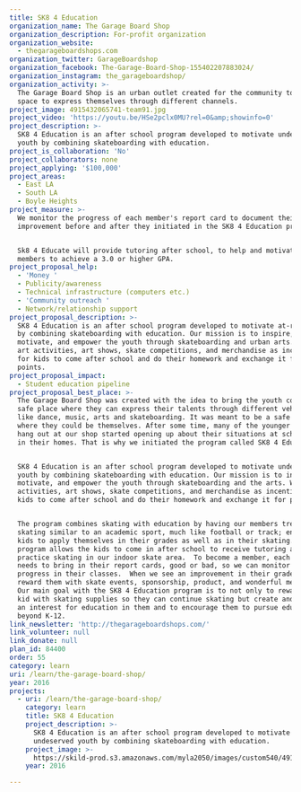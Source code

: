 ```yaml
---
title: SK8 4 Education
organization_name: The Garage Board Shop
organization_description: For-profit organization
organization_website:
  - thegarageboardshops.com
organization_twitter: GarageBoardshop
organization_facebook: The-Garage-Board-Shop-155402207883024/
organization_instagram: the_garageboardshop/
organization_activity: >-
  The Garage Board Shop is an urban outlet created for the community to have a
  space to express themselves through different channels.
project_image: 4915432065741-team91.jpg
project_video: 'https://youtu.be/HSe2pclx0MU?rel=0&amp;showinfo=0'
project_description: >-
  SK8 4 Education is an after school program developed to motivate undeserved
  youth by combining skateboarding with education.
project_is_collaboration: 'No'
project_collaborators: none
project_applying: '$100,000'
project_areas:
  - East LA
  - South LA
  - Boyle Heights
project_measure: >-
  We monitor the progress of each member's report card to document their
  improvement before and after they initiated in the SK8 4 Education program. 


  Sk8 4 Educate will provide tutoring after school, to help and motivate our
  members to achieve a 3.0 or higher GPA.
project_proposal_help:
  - 'Money '
  - Publicity/awareness
  - Technical infrastructure (computers etc.)
  - 'Community outreach '
  - Network/relationship support
project_proposal_description: >-
  SK8 4 Education is an after school program developed to motivate at-risk youth
  by combining skateboarding with education. Our mission is to inspire,
  motivate, and empower the youth through skateboarding and urban arts. We use
  art activities, art shows, skate competitions, and merchandise as incentives
  for kids to come after school and do their homework and exchange it for
  points.
project_proposal_impact:
  - Student education pipeline
project_proposal_best_place: >-
  The Garage Board Shop was created with the idea to bring the youth community a
  safe place where they can express their talents through different vehicles,
  like dance, music, arts and skateboarding. It was meant to be a safe space
  where they could be themselves. After some time, many of the younger kids that
  hang out at our shop started opening up about their situations at school and
  in their homes. That is why we initiated the program called SK8 4 Education.


  SK8 4 Education is an after school program developed to motivate underserved
  youth by combining skateboarding with education. Our mission is to inspire,
  motivate, and empower the youth through skateboarding and the arts. We use art
  activities, art shows, skate competitions, and merchandise as incentives for
  kids to come after school and do their homework and exchange it for points. 


  The program combines skating with education by having our members treat
  skating similar to an academic sport, much like football or track; encouraging
  kids to apply themselves in their grades as well as in their skating.  The
  program allows the kids to come in after school to receive tutoring and,
  practice skating in our indoor skate area.  To become a member, each scholar
  needs to bring in their report cards, good or bad, so we can monitor the
  progress in their classes.  When we see an improvement in their grades, we
  reward them with skate events, sponsorship, product, and wonderful memories.
  Our main goal with the SK8 4 Education program is to not only to reward each
  kid with skating supplies so they can continue skating but create and motivate
  an interest for education in them and to encourage them to pursue education
  beyond K-12.
link_newsletter: 'http://thegarageboardshops.com/'
link_volunteer: null
link_donate: null
plan_id: 84400
order: 55
category: learn
uri: /learn/the-garage-board-shop/
year: 2016
projects:
  - uri: /learn/the-garage-board-shop/
    category: learn
    title: SK8 4 Education
    project_description: >-
      SK8 4 Education is an after school program developed to motivate
      undeserved youth by combining skateboarding with education.
    project_image: >-
      https://skild-prod.s3.amazonaws.com/myla2050/images/custom540/4915432065741-team91.jpg
    year: 2016

---
```

